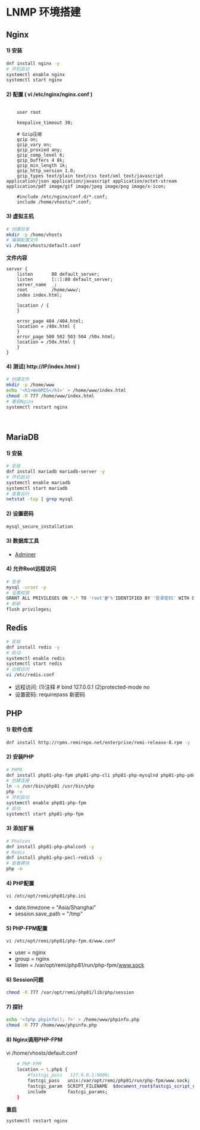 # LNMP 环境搭建

## Nginx
#### 1) 安装
```bash
dnf install nginx -y
# 开机启动
systemctl enable nginx
systemctl start nginx
```
#### 2) 配置 ( vi /etc/nginx/nginx.conf )
```nginx

    user root

    keepalive_timeout 30;

    # Gzip压缩
    gzip on;
    gzip_vary on;
    gzip_proxied any;
    gzip_comp_level 6;
    gzip_buffers 4 8k;
    gzip_min_length 1k;
    gzip_http_version 1.0;
    gzip_types text/plain text/css text/xml text/javascript application/json application/javascript application/octet-stream application/pdf image/gif image/jpeg image/png image/x-icon;

    #include /etc/nginx/conf.d/*.conf;
    include /home/vhosts/*.conf;
```

#### 3) 虚拟主机
```bash
# 创建目录
mkdir -p /home/vhosts
# 编辑配置文件
vi /home/vhosts/default.conf
```
**文件内容**
```nginx
server {
    listen       80 default_server;
    listen       [::]:80 default_server;
    server_name  _;
    root         /home/www/;
    index index.html;

    location / {
    }

    error_page 404 /404.html;
    location = /40x.html {
    }
    error_page 500 502 503 504 /50x.html;
    location = /50x.html {
    }
}
```

#### 4) 测试( http://IP/index.html )
```bash
# 创建文件
mkdir -p /home/www
echo '<h1>WebMIS</h1>' > /home/www/index.html
chmod -R 777 /home/www/index.html
# 重启Nginx
systemctl restart nginx
```
<br/>

## MariaDB
#### 1) 安装
```bash
# 安装
dnf install mariadb mariadb-server -y
# 开机启动
systemctl enable mariadb
systemctl start mariadb
# 查看运行
netstat -tap | grep mysql
```
#### 2) 设置密码
```bash
mysql_secure_installation
```
#### 3) 数据库工具
- [Adminer](https://github.com/vrana/adminer/releases/)

#### 4) 允许Root远程访问
```bash
# 登录
mysql -uroot -p
# 设置权限
GRANT ALL PRIVILEGES ON *.* TO 'root'@'%'IDENTIFIED BY '登录密码' WITH GRANT OPTION;
# 刷新
flush privileges;
```

## Redis
```bash
# 安装
dnf install redis -y
# 启动
systemctl enable redis
systemctl start redis
# 远程访问
vi /etc/redis.conf
```
- 远程访问: (1)注释 # bind 127.0.0.1  (2)protected-mode no
- 设置密码: requirepass 新密码


## PHP
#### 1) 软件仓库
```bash
dnf install http://rpms.remirepo.net/enterprise/remi-release-8.rpm -y
```

#### 2) 安装PHP
```bash
# PHP8   
dnf install php81-php-fpm php81-php-cli php81-php-mysqlnd php81-php-pdo php81-php-gd php81-php-xml php81-php-mbstring -y
# 创建连接
ln -s /usr/bin/php81 /usr/bin/php
php -v
# 开机启动
systemctl enable php81-php-fpm
# 启动
systemctl start php81-php-fpm
```

#### 3) 添加扩展
```bash
# Phalcon
dnf install php81-php-phalcon5 -y
# Redis
dnf install php81-php-pecl-redis5 -y
# 查看模块
php -m
```

#### 4) PHP配置
```bash
vi /etc/opt/remi/php81/php.ini
```
- date.timezone = "Asia/Shanghai"
- session.save_path = "/tmp"

#### 5) PHP-FPM配置
```bash
vi /etc/opt/remi/php81/php-fpm.d/www.conf
```
- user = nginx
- group = nginx
- listen = /var/opt/remi/php81/run/php-fpm/www.sock

#### 6) Session问题
```bash
chmod -R 777 /var/opt/remi/php81/lib/php/session
```

#### 7) 探针
```bash
echo '<?php phpinfo(); ?>' > /home/www/phpinfo.php
chmod -R 777 /home/www/phpinfo.php
```

#### 8) Nginx调用PHP-FPM
vi /home/vhosts/default.conf
```bash
    # PHP-FPM
    location ~ \.php$ {
        #fastcgi_pass   127.0.0.1:9000;
        fastcgi_pass   unix:/var/opt/remi/php81/run/php-fpm/www.sock;
        fastcgi_param  SCRIPT_FILENAME  $document_root$fastcgi_script_name;
        include        fastcgi_params;
    }
```
**重启**
```bash
systemctl restart nginx
```

<br/><br/>
